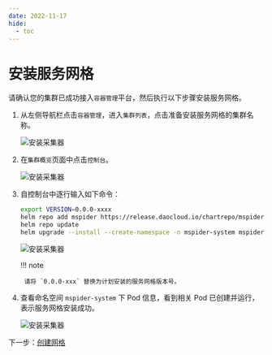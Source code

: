 ```yaml
---
date: 2022-11-17
hide:
  - toc
---
```


# 安装服务网格

请确认您的集群已成功接入`容器管理`平台，然后执行以下步骤安装服务网格。

1. 从左侧导航栏点击`容器管理`，进入`集群列表`，点击准备安装服务网格的集群名称。

    ![安装采集器](https://docs.daocloud.io/daocloud-docs-images/docs/mspider/images/login01.jpg)

2. 在`集群概览`页面中点击`控制台`。

    ![安装采集器](https://docs.daocloud.io/daocloud-docs-images/docs/mspider/images/login02.jpg)

3. 自控制台中逐行输入如下命令：

    ```sh
    export VERSION=0.0.0-xxxx
    helm repo add mspider https://release.daocloud.io/chartrepo/mspider
    helm repo update
    helm upgrade --install --create-namespace -n mspider-system mspider mspider/mspider --version=${VERSION} --set global.imageRegistry=release.daocloud.io/mspider
    ```

    ![安装采集器](https://docs.daocloud.io/daocloud-docs-images/docs/mspider/images/install01.jpg)

    !!! note

        请将 `0.0.0-xxx` 替换为计划安装的服务网格版本号。

4. 查看命名空间 `mspider-system` 下 Pod 信息，看到相关 Pod 已创建并运行，表示服务网格安装成功。

    ![安装采集器](https://docs.daocloud.io/daocloud-docs-images/docs/mspider/images/install02.jpg)

下一步：[创建网格](../user-guide/service-mesh/README.md)
